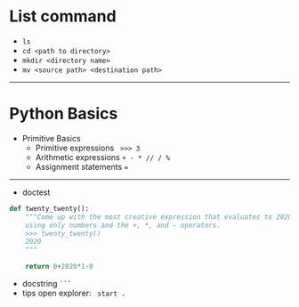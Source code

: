 # List command
- `ls`
- `cd <path to directory>`
- `mkdir <directory name>`
- `mv <source path> <destination path>`
---
# Python Basics
- Primitive Basics
	- Primitive expressions ` >>> 3`
	- Arithmetic expressions
		`+ - * // / %`
	- Assignment statements `=`
---
- doctest
```python
def twenty_twenty():  
    """Come up with the most creative expression that evaluates to 2020,  
    using only numbers and the +, *, and - operators.  
    >>> twenty_twenty()  
    2020    
    """  
  
    return 0+2020*1-0  
```
- docstring ` ``` `
- tips
open explorer: ` start .`